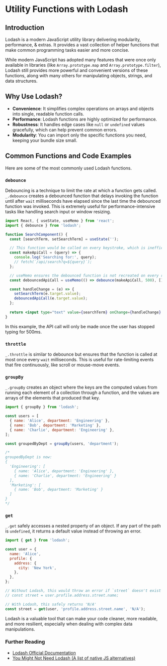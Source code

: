 # Utility Functions with Lodash

## Introduction

Lodash is a modern JavaScript utility library delivering modularity, performance, & extras. It provides a vast collection of helper functions that make common programming tasks easier and more concise.

While modern JavaScript has adopted many features that were once only available in libraries (like `Array.prototype.map` and `Array.prototype.filter`), Lodash still provides more powerful and convenient versions of these functions, along with many others for manipulating objects, strings, and data structures.

## Why Use Lodash?

*   **Convenience**: It simplifies complex operations on arrays and objects into single, readable function calls.
*   **Performance**: Lodash functions are highly optimized for performance.
*   **Robustness**: It handles edge cases like `null` or `undefined` values gracefully, which can help prevent common errors.
*   **Modularity**: You can import only the specific functions you need, keeping your bundle size small.

## Common Functions and Code Examples

Here are some of the most commonly used Lodash functions.

### `debounce`
Debouncing is a technique to limit the rate at which a function gets called. `_.debounce` creates a debounced function that delays invoking the function until after `wait` milliseconds have elapsed since the last time the debounced function was invoked. This is extremely useful for performance-intensive tasks like handling search input or window resizing.

```jsx
import React, { useState, useMemo } from 'react';
import { debounce } from 'lodash';

function SearchComponent() {
  const [searchTerm, setSearchTerm] = useState('');

  // This function would be called on every keystroke, which is inefficient
  const makeApiCall = (query) => {
    console.log('Searching for:', query);
    // fetch(`/api/search?q=${query}`);
  };

  // useMemo ensures the debounced function is not recreated on every render
  const debouncedApiCall = useMemo(() => debounce(makeApiCall, 500), []);

  const handleChange = (e) => {
    setSearchTerm(e.target.value);
    debouncedApiCall(e.target.value);
  };
  
  return <input type="text" value={searchTerm} onChange={handleChange} />;
}
```
In this example, the API call will only be made once the user has stopped typing for 500ms.

### `throttle`
`_.throttle` is similar to debounce but ensures that the function is called at most once every `wait` milliseconds. This is useful for rate-limiting events that fire continuously, like scroll or mouse-move events.

### `groupBy`
`_.groupBy` creates an object where the keys are the computed values from running each element of a collection through a function, and the values are arrays of the elements that produced that key.

```javascript
import { groupBy } from 'lodash';

const users = [
  { name: 'Alice', department: 'Engineering' },
  { name: 'Bob', department: 'Marketing' },
  { name: 'Charlie', department: 'Engineering' },
];

const groupedByDept = groupBy(users, 'department');

/*
groupedByDept is now:
{
  'Engineering': [
    { name: 'Alice', department: 'Engineering' },
    { name: 'Charlie', department: 'Engineering' }
  ],
  'Marketing': [
    { name: 'Bob', department: 'Marketing' }
  ]
}
*/
```

### `get`
`_.get` safely accesses a nested property of an object. If any part of the path is `undefined`, it returns a default value instead of throwing an error.

```javascript
import { get } from 'lodash';

const user = {
  name: 'Alice',
  profile: {
    address: {
      city: 'New York',
    },
  },
};

// Without Lodash, this would throw an error if `street` doesn't exist
// const street = user.profile.address.street.name; 

// With Lodash, this safely returns 'N/A'
const street = get(user, 'profile.address.street.name', 'N/A'); 
```

Lodash is a valuable tool that can make your code cleaner, more readable, and more resilient, especially when dealing with complex data manipulations.

<div class="further-reading">
<h3>Further Reading</h3>
<ul>
  <li><a href="https://lodash.com/docs/" target="_blank" rel="noopener noreferrer">Lodash Official Documentation</a></li>
  <li><a href="https://youmightnotneed.com/lodash/" target="_blank" rel="noopener noreferrer">You Might Not Need Lodash (A list of native JS alternatives)</a></li>
</ul>
</div>